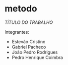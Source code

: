 # metodo

*TÍTULO DO TRABALHO*

Integrantes:
- Estevão Cristino
- Gabriel Pacheco
- João Pedro Rodrigues
- Pedro Henrique Coimbra
